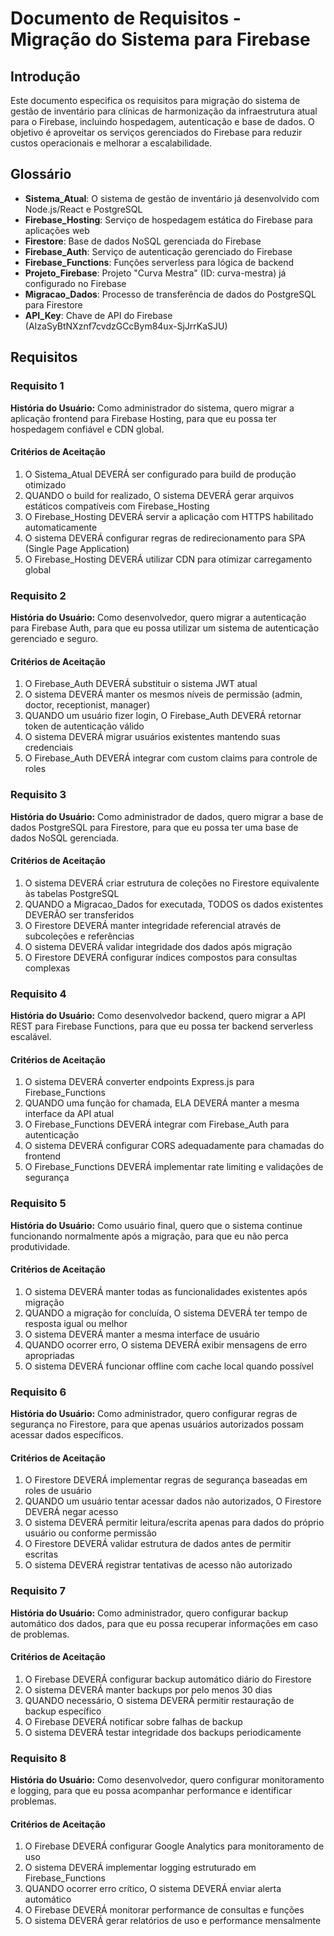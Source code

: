 # Documento de Requisitos - Migração do Sistema para Firebase

## Introdução

Este documento especifica os requisitos para migração do sistema de gestão de inventário para clínicas de harmonização da infraestrutura atual para o Firebase, incluindo hospedagem, autenticação e base de dados. O objetivo é aproveitar os serviços gerenciados do Firebase para reduzir custos operacionais e melhorar a escalabilidade.

## Glossário

- **Sistema_Atual**: O sistema de gestão de inventário já desenvolvido com Node.js/React e PostgreSQL
- **Firebase_Hosting**: Serviço de hospedagem estática do Firebase para aplicações web
- **Firestore**: Base de dados NoSQL gerenciada do Firebase
- **Firebase_Auth**: Serviço de autenticação gerenciado do Firebase
- **Firebase_Functions**: Funções serverless para lógica de backend
- **Projeto_Firebase**: Projeto "Curva Mestra" (ID: curva-mestra) já configurado no Firebase
- **Migracao_Dados**: Processo de transferência de dados do PostgreSQL para Firestore
- **API_Key**: Chave de API do Firebase (AIzaSyBtNXznf7cvdzGCcBym84ux-SjJrrKaSJU)

## Requisitos

### Requisito 1

**História do Usuário:** Como administrador do sistema, quero migrar a aplicação frontend para Firebase Hosting, para que eu possa ter hospedagem confiável e CDN global.

#### Critérios de Aceitação

1. O Sistema_Atual DEVERÁ ser configurado para build de produção otimizado
2. QUANDO o build for realizado, O sistema DEVERÁ gerar arquivos estáticos compatíveis com Firebase_Hosting
3. O Firebase_Hosting DEVERÁ servir a aplicação com HTTPS habilitado automaticamente
4. O sistema DEVERÁ configurar regras de redirecionamento para SPA (Single Page Application)
5. O Firebase_Hosting DEVERÁ utilizar CDN para otimizar carregamento global

### Requisito 2

**História do Usuário:** Como desenvolvedor, quero migrar a autenticação para Firebase Auth, para que eu possa utilizar um sistema de autenticação gerenciado e seguro.

#### Critérios de Aceitação

1. O Firebase_Auth DEVERÁ substituir o sistema JWT atual
2. O sistema DEVERÁ manter os mesmos níveis de permissão (admin, doctor, receptionist, manager)
3. QUANDO um usuário fizer login, O Firebase_Auth DEVERÁ retornar token de autenticação válido
4. O sistema DEVERÁ migrar usuários existentes mantendo suas credenciais
5. O Firebase_Auth DEVERÁ integrar com custom claims para controle de roles

### Requisito 3

**História do Usuário:** Como administrador de dados, quero migrar a base de dados PostgreSQL para Firestore, para que eu possa ter uma base de dados NoSQL gerenciada.

#### Critérios de Aceitação

1. O sistema DEVERÁ criar estrutura de coleções no Firestore equivalente às tabelas PostgreSQL
2. QUANDO a Migracao_Dados for executada, TODOS os dados existentes DEVERÃO ser transferidos
3. O Firestore DEVERÁ manter integridade referencial através de subcoleções e referências
4. O sistema DEVERÁ validar integridade dos dados após migração
5. O Firestore DEVERÁ configurar índices compostos para consultas complexas

### Requisito 4

**História do Usuário:** Como desenvolvedor backend, quero migrar a API REST para Firebase Functions, para que eu possa ter backend serverless escalável.

#### Critérios de Aceitação

1. O sistema DEVERÁ converter endpoints Express.js para Firebase_Functions
2. QUANDO uma função for chamada, ELA DEVERÁ manter a mesma interface da API atual
3. O Firebase_Functions DEVERÁ integrar com Firebase_Auth para autenticação
4. O sistema DEVERÁ configurar CORS adequadamente para chamadas do frontend
5. O Firebase_Functions DEVERÁ implementar rate limiting e validações de segurança

### Requisito 5

**História do Usuário:** Como usuário final, quero que o sistema continue funcionando normalmente após a migração, para que eu não perca produtividade.

#### Critérios de Aceitação

1. O sistema DEVERÁ manter todas as funcionalidades existentes após migração
2. QUANDO a migração for concluída, O sistema DEVERÁ ter tempo de resposta igual ou melhor
3. O sistema DEVERÁ manter a mesma interface de usuário
4. QUANDO ocorrer erro, O sistema DEVERÁ exibir mensagens de erro apropriadas
5. O sistema DEVERÁ funcionar offline com cache local quando possível

### Requisito 6

**História do Usuário:** Como administrador, quero configurar regras de segurança no Firestore, para que apenas usuários autorizados possam acessar dados específicos.

#### Critérios de Aceitação

1. O Firestore DEVERÁ implementar regras de segurança baseadas em roles de usuário
2. QUANDO um usuário tentar acessar dados não autorizados, O Firestore DEVERÁ negar acesso
3. O sistema DEVERÁ permitir leitura/escrita apenas para dados do próprio usuário ou conforme permissão
4. O Firestore DEVERÁ validar estrutura de dados antes de permitir escritas
5. O sistema DEVERÁ registrar tentativas de acesso não autorizado

### Requisito 7

**História do Usuário:** Como administrador, quero configurar backup automático dos dados, para que eu possa recuperar informações em caso de problemas.

#### Critérios de Aceitação

1. O Firebase DEVERÁ configurar backup automático diário do Firestore
2. O sistema DEVERÁ manter backups por pelo menos 30 dias
3. QUANDO necessário, O sistema DEVERÁ permitir restauração de backup específico
4. O Firebase DEVERÁ notificar sobre falhas de backup
5. O sistema DEVERÁ testar integridade dos backups periodicamente

### Requisito 8

**História do Usuário:** Como desenvolvedor, quero configurar monitoramento e logging, para que eu possa acompanhar performance e identificar problemas.

#### Critérios de Aceitação

1. O Firebase DEVERÁ configurar Google Analytics para monitoramento de uso
2. O sistema DEVERÁ implementar logging estruturado em Firebase_Functions
3. QUANDO ocorrer erro crítico, O sistema DEVERÁ enviar alerta automático
4. O Firebase DEVERÁ monitorar performance de consultas e funções
5. O sistema DEVERÁ gerar relatórios de uso e performance mensalmente